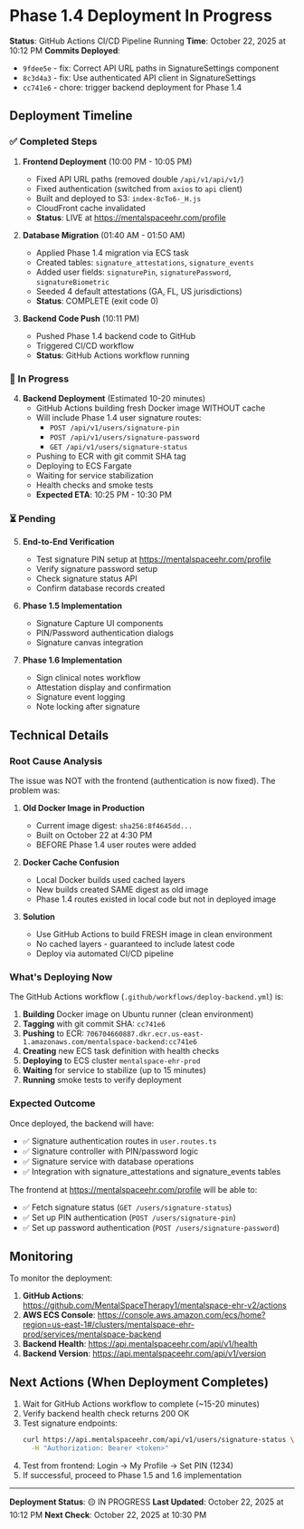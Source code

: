 # Phase 1.4 Deployment In Progress

**Status**: GitHub Actions CI/CD Pipeline Running
**Time**: October 22, 2025 at 10:12 PM
**Commits Deployed**:
- `9fdee5e` - fix: Correct API URL paths in SignatureSettings component
- `8c3d4a3` - fix: Use authenticated API client in SignatureSettings
- `cc741e6` - chore: trigger backend deployment for Phase 1.4

## Deployment Timeline

### ✅ Completed Steps

1. **Frontend Deployment** (10:00 PM - 10:05 PM)
   - Fixed API URL paths (removed double `/api/v1/api/v1/`)
   - Fixed authentication (switched from `axios` to `api` client)
   - Built and deployed to S3: `index-8cTo6-_H.js`
   - CloudFront cache invalidated
   - **Status**: LIVE at https://mentalspaceehr.com/profile

2. **Database Migration** (01:40 AM - 01:50 AM)
   - Applied Phase 1.4 migration via ECS task
   - Created tables: `signature_attestations`, `signature_events`
   - Added user fields: `signaturePin`, `signaturePassword`, `signatureBiometric`
   - Seeded 4 default attestations (GA, FL, US jurisdictions)
   - **Status**: COMPLETE (exit code 0)

3. **Backend Code Push** (10:11 PM)
   - Pushed Phase 1.4 backend code to GitHub
   - Triggered CI/CD workflow
   - **Status**: GitHub Actions workflow running

### 🔄 In Progress

4. **Backend Deployment** (Estimated 10-20 minutes)
   - GitHub Actions building fresh Docker image WITHOUT cache
   - Will include Phase 1.4 user signature routes:
     - `POST /api/v1/users/signature-pin`
     - `POST /api/v1/users/signature-password`
     - `GET /api/v1/users/signature-status`
   - Pushing to ECR with git commit SHA tag
   - Deploying to ECS Fargate
   - Waiting for service stabilization
   - Health checks and smoke tests
   - **Expected ETA**: 10:25 PM - 10:30 PM

### ⏳ Pending

5. **End-to-End Verification**
   - Test signature PIN setup at https://mentalspaceehr.com/profile
   - Verify signature password setup
   - Check signature status API
   - Confirm database records created

6. **Phase 1.5 Implementation**
   - Signature Capture UI components
   - PIN/Password authentication dialogs
   - Signature canvas integration

7. **Phase 1.6 Implementation**
   - Sign clinical notes workflow
   - Attestation display and confirmation
   - Signature event logging
   - Note locking after signature

## Technical Details

### Root Cause Analysis

The issue was NOT with the frontend (authentication is now fixed). The problem was:

1. **Old Docker Image in Production**
   - Current image digest: `sha256:8f4645dd...`
   - Built on October 22 at 4:30 PM
   - BEFORE Phase 1.4 user routes were added

2. **Docker Cache Confusion**
   - Local Docker builds used cached layers
   - New builds created SAME digest as old image
   - Phase 1.4 routes existed in local code but not in deployed image

3. **Solution**
   - Use GitHub Actions to build FRESH image in clean environment
   - No cached layers - guaranteed to include latest code
   - Deploy via automated CI/CD pipeline

### What's Deploying Now

The GitHub Actions workflow (`.github/workflows/deploy-backend.yml`) is:

1. **Building** Docker image on Ubuntu runner (clean environment)
2. **Tagging** with git commit SHA: `cc741e6`
3. **Pushing** to ECR: `706704660887.dkr.ecr.us-east-1.amazonaws.com/mentalspace-backend:cc741e6`
4. **Creating** new ECS task definition with health checks
5. **Deploying** to ECS cluster `mentalspace-ehr-prod`
6. **Waiting** for service to stabilize (up to 15 minutes)
7. **Running** smoke tests to verify deployment

### Expected Outcome

Once deployed, the backend will have:
- ✅ Signature authentication routes in `user.routes.ts`
- ✅ Signature controller with PIN/password logic
- ✅ Signature service with database operations
- ✅ Integration with signature_attestations and signature_events tables

The frontend at https://mentalspaceehr.com/profile will be able to:
- ✅ Fetch signature status (`GET /users/signature-status`)
- ✅ Set up PIN authentication (`POST /users/signature-pin`)
- ✅ Set up password authentication (`POST /users/signature-password`)

## Monitoring

To monitor the deployment:

1. **GitHub Actions**: https://github.com/MentalSpaceTherapy1/mentalspace-ehr-v2/actions
2. **AWS ECS Console**: https://console.aws.amazon.com/ecs/home?region=us-east-1#/clusters/mentalspace-ehr-prod/services/mentalspace-backend
3. **Backend Health**: https://api.mentalspaceehr.com/api/v1/health
4. **Backend Version**: https://api.mentalspaceehr.com/api/v1/version

## Next Actions (When Deployment Completes)

1. Wait for GitHub Actions workflow to complete (~15-20 minutes)
2. Verify backend health check returns 200 OK
3. Test signature endpoints:
   ```bash
   curl https://api.mentalspaceehr.com/api/v1/users/signature-status \
     -H "Authorization: Bearer <token>"
   ```
4. Test from frontend: Login → My Profile → Set PIN (1234)
5. If successful, proceed to Phase 1.5 and 1.6 implementation

---

**Deployment Status**: 🟡 IN PROGRESS
**Last Updated**: October 22, 2025 at 10:12 PM
**Next Check**: October 22, 2025 at 10:30 PM

